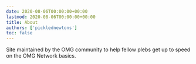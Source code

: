```yaml
---
date: 2020-08-06T00:00:00+00:00
lastmod: 2020-08-06T00:00:00+00:00
title: About
authors: ['picklednewtons']
toc: false
---
```


Site maintained by the OMG community to help fellow plebs get up to speed on the OMG Network basics.